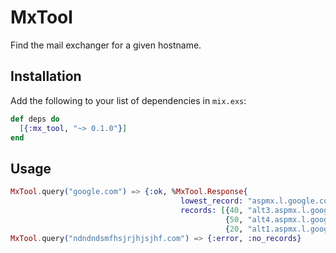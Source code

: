 # MxTool

Find the mail exchanger for a given hostname.

## Installation

Add the following to your list of dependencies in `mix.exs`:

```elixir
def deps do
  [{:mx_tool, "~> 0.1.0"}]
end
```

## Usage

```elixir
MxTool.query("google.com") => {:ok, %MxTool.Response{
                                      lowest_record: "aspmx.l.google.com",
                                      records: [{40, "alt3.aspmx.l.google.com"}, {30, "alt2.aspmx.l.google.com"},
                                                {50, "alt4.aspmx.l.google.com"}, {10, "aspmx.l.google.com"},
                                                {20, "alt1.aspmx.l.google.com"}]}}
MxTool.query("ndndndsmfhsjrjhjsjhf.com") => {:error, :no_records}
```
